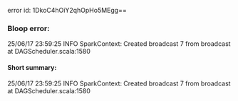 error id: 1DkoC4hOiY2qhOpHo5MEgg==
### Bloop error:

25/06/17 23:59:25 INFO SparkContext: Created broadcast 7 from broadcast at DAGScheduler.scala:1580
#### Short summary: 

25/06/17 23:59:25 INFO SparkContext: Created broadcast 7 from broadcast at DAGScheduler.scala:1580